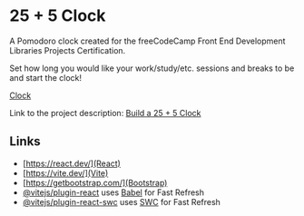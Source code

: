 # 25 + 5 Clock

A Pomodoro clock created for the freeCodeCamp Front End Development Libraries Projects Certification.

Set how long you would like your work/study/etc. sessions and breaks to be and start the clock!

[Clock](https://nathanieldaley.github.io/twenty-five-plus-five-clock/)

Link to the project description: [Build a 25 + 5 Clock](https://www.freecodecamp.org/learn/front-end-development-libraries/front-end-development-libraries-projects/build-a-25--5-clock)

## Links

- [https://react.dev/](React)
- [https://vite.dev/](Vite)
- [https://getbootstrap.com/](Bootstrap)
- [@vitejs/plugin-react](https://github.com/vitejs/vite-plugin-react/blob/main/packages/plugin-react/README.md) uses [Babel](https://babeljs.io/) for Fast Refresh
- [@vitejs/plugin-react-swc](https://github.com/vitejs/vite-plugin-react-swc) uses [SWC](https://swc.rs/) for Fast Refresh
